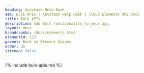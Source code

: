 ```yaml
---
heading: Autotask Help Desk
seo: Bulk APIs | Autotask Help Desk | Cloud Elements API Docs
title: Bulk APIs
description: Add Bulk functionality to your app.
layout: docs
breadcrumbs: /docs/elements.html
elementId: 123
parent: Back to Element Guides
order: 35
sitemap: false
---
```


{% include bulk-apis.md %}
